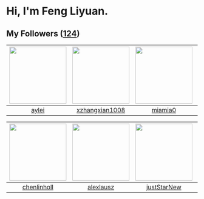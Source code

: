 # Hi, I'm Feng Liyuan.

## My Followers ([124](https://github.com/SunRunAway?tab=followers))

| <img src="https://avatars.githubusercontent.com/u/18556593?v=4" width="150" height="150" /> | <img src="https://avatars.githubusercontent.com/u/15918072?v=4" width="150" height="150" /> | <img src="https://avatars.githubusercontent.com/u/25542995?v=4" width="150" height="150" /> | <img src="https://avatars.githubusercontent.com/u/10498732?v=4" width="150" height="150" /> |
| :-----------------------------------------------------------------------------------------: | :-----------------------------------------------------------------------------------------: | :-----------------------------------------------------------------------------------------: | :-----------------------------------------------------------------------------------------: |
|                              [aylei](https://github.com/aylei)                              |                     [xzhangxian1008](https://github.com/xzhangxian1008)                     |                            [miamia0](https://github.com/miamia0)                            |                            [ericsyh](https://github.com/ericsyh)                            |

| <img src="https://avatars.githubusercontent.com/u/14999922?v=4" width="150" height="150" /> | <img src="https://avatars.githubusercontent.com/u/32123947?v=4" width="150" height="150" /> | <img src="https://avatars.githubusercontent.com/u/18233711?v=4" width="150" height="150" /> | <img src="https://avatars.githubusercontent.com/u/30525741?v=4" width="150" height="150" /> |
| :-----------------------------------------------------------------------------------------: | :-----------------------------------------------------------------------------------------: | :-----------------------------------------------------------------------------------------: | :-----------------------------------------------------------------------------------------: |
|                        [chenlinholl](https://github.com/chenlinholl)                        |                          [alexlausz](https://github.com/alexlausz)                          |                        [justStarNew](https://github.com/justStarNew)                        |                          [jackwener](https://github.com/jackwener)                          |